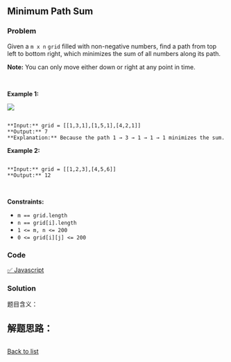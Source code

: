 Minimum Path Sum
---
### Problem
Given a `m x n` `grid` filled with non-negative numbers, find a path from top left to bottom right, which minimizes the sum of all numbers along its path.


**Note:** You can only move either down or right at any point in time.


 


**Example 1:**


![](https://assets.leetcode.com/uploads/2020/11/05/minpath.jpg)

```

**Input:** grid = [[1,3,1],[1,5,1],[4,2,1]]
**Output:** 7
**Explanation:** Because the path 1 → 3 → 1 → 1 → 1 minimizes the sum.

```

**Example 2:**



```

**Input:** grid = [[1,2,3],[4,5,6]]
**Output:** 12

```

 


**Constraints:**


* `m == grid.length`
* `n == grid[i].length`
* `1 <= m, n <= 200`
* `0 <= grid[i][j] <= 200`

### Code
[✅ Javascript](./solution.js)
### Solution
题目含义：

解题思路：
- 

```javascript

```

[Back to list](../README.md)